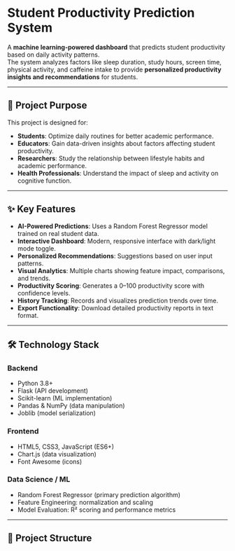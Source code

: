 # Student Productivity Prediction System

A **machine learning-powered dashboard** that predicts student productivity based on daily activity patterns.  
The system analyzes factors like sleep duration, study hours, screen time, physical activity, and caffeine intake to provide **personalized productivity insights and recommendations** for students.

---

## 🎯 Project Purpose

This project is designed for:

- **Students**: Optimize daily routines for better academic performance.
- **Educators**: Gain data-driven insights about factors affecting student productivity.
- **Researchers**: Study the relationship between lifestyle habits and academic performance.
- **Health Professionals**: Understand the impact of sleep and activity on cognitive function.

---

## ✨ Key Features

- **AI-Powered Predictions**: Uses a Random Forest Regressor model trained on real student data.
- **Interactive Dashboard**: Modern, responsive interface with dark/light mode toggle.
- **Personalized Recommendations**: Suggestions based on user input patterns.
- **Visual Analytics**: Multiple charts showing feature impact, comparisons, and trends.
- **Productivity Scoring**: Generates a 0–100 productivity score with confidence levels.
- **History Tracking**: Records and visualizes prediction trends over time.
- **Export Functionality**: Download detailed productivity reports in text format.

---

## 🛠 Technology Stack

### Backend
- Python 3.8+
- Flask (API development)
- Scikit-learn (ML implementation)
- Pandas & NumPy (data manipulation)
- Joblib (model serialization)

### Frontend
- HTML5, CSS3, JavaScript (ES6+)
- Chart.js (data visualization)
- Font Awesome (icons)

### Data Science / ML
- Random Forest Regressor (primary prediction algorithm)
- Feature Engineering: normalization and scaling
- Model Evaluation: R² scoring and performance metrics

---

## 📁 Project Structure

